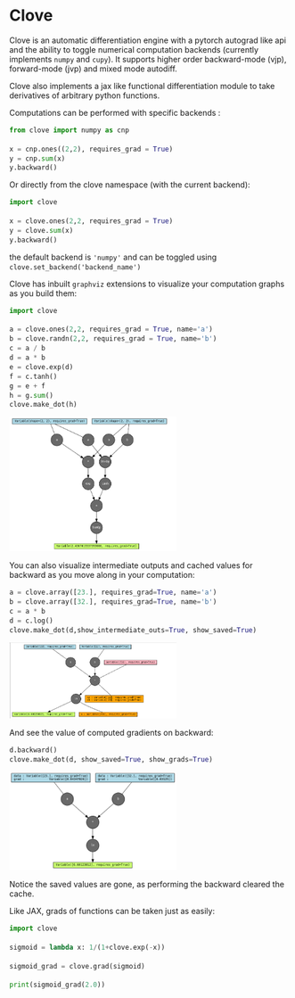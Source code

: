 # Clove

Clove is an automatic differentiation engine with a pytorch autograd like api and the ability to toggle numerical computation backends (currently implements `numpy` and `cupy`). It supports higher order backward-mode (vjp), forward-mode (jvp) and mixed mode autodiff.

Clove also implements a jax like functional differentiation module to take derivatives of arbitrary python functions.

Computations can be performed with specific backends :

```py
from clove import numpy as cnp

x = cnp.ones((2,2), requires_grad = True)
y = cnp.sum(x)
y.backward()
```

Or directly from the clove namespace (with the current backend): 

```py
import clove

x = clove.ones(2,2, requires_grad = True)
y = clove.sum(x)
y.backward()
```

the default backend is `'numpy'` and can be toggled using `clove.set_backend('backend_name')`

Clove has inbuilt `graphviz` extensions to visualize your computation graphs as you build them:

```py
import clove

a = clove.ones(2,2, requires_grad = True, name='a')
b = clove.randn(2,2, requires_grad = True, name='b')
c = a / b
d = a * b
e = clove.exp(d)
f = c.tanh()
g = e + f
h = g.sum()
clove.make_dot(h)
```

<img src = "./images/clove_graphviz.png" width=300>

You can also visualize intermediate outputs and cached values for backward as you move along in your computation:

```py
a = clove.array([23.], requires_grad=True, name='a')
b = clove.array([32.], requires_grad=True, name='b')
c = a * b
d = c.log()
clove.make_dot(d,show_intermediate_outs=True, show_saved=True)
```

<img src = "./images/clove_inter_cache.png" width=300>

And see the value of computed gradients on backward:

```py
d.backward()
clove.make_dot(d, show_saved=True, show_grads=True)
```

<img src = "./images/clove_backward.png" width=300>


Notice the saved values are gone, as performing the backward cleared the cache.


Like JAX, grads of functions can be taken just as easily:

```py
import clove

sigmoid = lambda x: 1/(1+clove.exp(-x))

sigmoid_grad = clove.grad(sigmoid)

print(sigmoid_grad(2.0))
```
